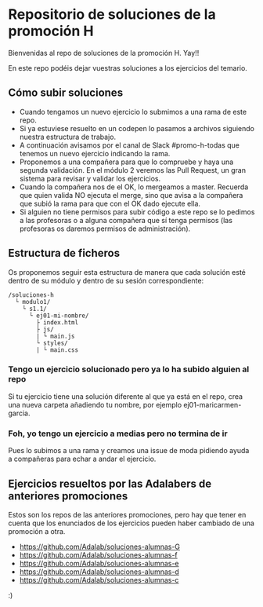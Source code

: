 # Repositorio de soluciones de la promoción H
Bienvenidas al repo de soluciones de la promoción H. Yay!!

En este repo podéis dejar vuestras soluciones a los ejercicios del temario. 

## Cómo subir soluciones

- Cuando tengamos un nuevo ejercicio lo submimos a una rama de este repo.
- Si ya estuviese resuelto en un codepen lo pasamos a archivos siguiendo nuestra estructura de trabajo.
- A continuación avisamos por el canal de Slack #promo-h-todas que tenemos un nuevo ejercicio indicando la rama.
- Proponemos a una compañera para que lo compruebe y haya una segunda validación. En el módulo 2 veremos las Pull Request, un gran sistema para revisar y validar los ejercicios.
- Cuando la compañera nos de el OK, lo mergeamos a master. Recuerda que quien valida NO ejecuta el merge, sino que avisa a la compañera que subió la rama para que con el OK dado ejecute ella.
- Si alguien no tiene permisos para subir código a este repo se lo pedimos a las profesoras o a alguna compañera que sí tenga permisos (las profesoras os daremos permisos de administración).

## Estructura de ficheros

Os proponemos seguir esta estructura de manera que cada solución esté dentro de su módulo y dentro de su sesión correspondiente:

```
/soluciones-h
  └ modulo1/
    └ s1.1/
      └ ej01-mi-nombre/
        ├ index.html
        ├ js/
        | └ main.js 
        └ styles/
        | └ main.css
```

### Tengo un ejercicio solucionado pero ya lo ha subido alguien al repo

Si tu ejercicio tiene una solución diferente al que ya está en el repo, crea una nueva carpeta añadiendo tu nombre, por ejemplo ej01-maricarmen-garcia.

### Foh, yo tengo un ejercicio a medias pero no termina de ir

Pues lo subimos a una rama y creamos una issue de moda pidiendo ayuda a compañeras para echar a andar el ejercicio.

## Ejercicios resueltos por las Adalabers de anteriores promociones

Estos son los repos de las anteriores promociones, pero hay que tener en cuenta que los enunciados de los ejercicios pueden haber cambiado de una promoción a otra.

- https://github.com/Adalab/soluciones-alumnas-G
- https://github.com/Adalab/soluciones-alumnas-f
- https://github.com/Adalab/soluciones-alumnas-e
- https://github.com/Adalab/soluciones-alumnas-d
- https://github.com/Adalab/soluciones-alumnas-c

:)
